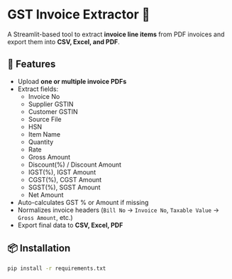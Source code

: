 # GST Invoice Extractor 📑

A Streamlit-based tool to extract **invoice line items** from PDF invoices and export them into **CSV, Excel, and PDF**.

## 🚀 Features
- Upload **one or multiple invoice PDFs**
- Extract fields:
  - Invoice No  
  - Supplier GSTIN  
  - Customer GSTIN  
  - Source File  
  - HSN  
  - Item Name  
  - Quantity  
  - Rate  
  - Gross Amount  
  - Discount(%) / Discount Amount  
  - IGST(%), IGST Amount  
  - CGST(%), CGST Amount  
  - SGST(%), SGST Amount  
  - Net Amount  
- Auto-calculates GST % or Amount if missing
- Normalizes invoice headers (`Bill No` → `Invoice No`, `Taxable Value` → `Gross Amount`, etc.)
- Export final data to **CSV, Excel, PDF**

## 📦 Installation
```bash
pip install -r requirements.txt
